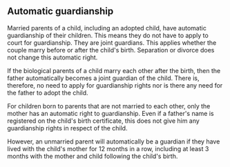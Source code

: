 ##  Automatic guardianship

Married parents of a child, including an adopted child, have automatic
guardianship of their children. This means they do not have to apply to court
for guardianship. They are joint guardians. This applies whether the couple
marry before or after the child's birth. Separation or divorce does not change
this automatic right.

If the biological parents of a child marry each other after the birth, then
the father automatically becomes a joint guardian of the child. There is,
therefore, no need to apply for guardianship rights nor is there any need for
the father to adopt the child.

For children born to parents that are not married to each other, only the
mother has an automatic right to guardianship. Even if a father's name is
registered on the child's birth certificate, this does not give him any
guardianship rights in respect of the child.

However, an unmarried parent will automatically be a guardian if they have
lived with the child's mother for 12 months in a row, including at least 3
months with the mother and child following the child's birth.
